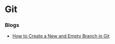 # Git

### Blogs

* [How to Create a New and Empty Branch in Git](http://www.bitflop.dk/tutorials/how-to-create-a-new-and-empty-branch-in-git.html)
